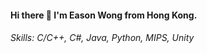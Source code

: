 #### Hi there 👋 I'm Eason Wong from Hong Kong. 

###### Skills: C/C++, C#, Java, Python, MIPS, Unity


